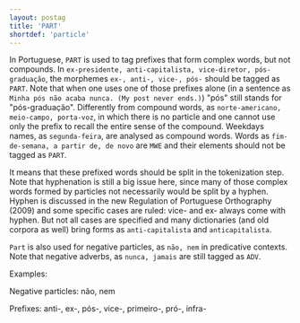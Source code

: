 ```yaml
---
layout: postag
title: 'PART'
shortdef: 'particle'
---
```


In Portuguese, `PART` is used to tag prefixes that form complex words, but not compounds.  In `ex-presidente, anti-capitalista, vice-diretor, pós-graduação`, the morphemes `ex-, anti-, vice-, pós-` should be tagged as `PART`. Note that when one uses one of those prefixes alone (in a sentence as `Minha pós não acaba nunca. (My post never ends.)`) "pós" still stands for "pós-graduação". Differently from compound words, as `norte-americano, meio-campo, porta-voz`, in which there is no particle and one cannot use only the prefix to recall the entire sense of the compound. Weekdays names, as `segunda-feira`, are analysed as compound words. Words as `fim-de-semana, a partir de, de novo` are `MWE` and their elements should not be tagged as `PART`.

It means that these prefixed words should be split in the tokenization step. Note that hyphenation is still a big issue here, since many of those complex words formed by particles not necessarily would be split by a hyphen. Hyphen is discussed in the new Regulation of Portuguese Orthography (2009) and some specific cases are ruled: vice- and ex- always come with hyphen. But not all cases are specified and many dictionaries (and old corpora as well) bring forms as `anti-capitalista` and `anticapitalista`.

`Part` is also used for negative particles, as `não, nem` in predicative contexts. Note that negative adverbs, as `nunca, jamais` are still tagged as `ADV`. 

Examples:

Negative particles: não, nem 

Prefixes: anti-, ex-, pós-, vice-, primeiro-, pró-, infra-
